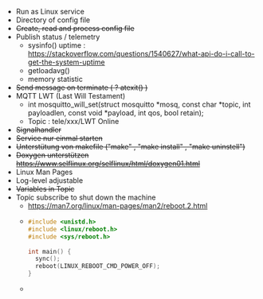 * Run as Linux service 
* Directory of config file
* ~~Create, read and process config file~~
* Publish status / telemetry
    - sysinfo() uptime : https://stackoverflow.com/questions/1540627/what-api-do-i-call-to-get-the-system-uptime
    - getloadavg()
    - memory statistic
* ~~Send message on terminate ( ? atexit() )~~
* MQTT LWT (Last Will Testament)
    - int mosquitto_will_set(struct mosquitto *mosq, const char *topic, int payloadlen, const void *payload, int qos, bool retain);
    - Topic : tele/xxx/LWT Online
* ~~Signalhandler~~
* ~~Service nur einmal starten~~
* ~~Unterstütung von makefile ("make" , "make install" , "make uninstell")~~
* ~~Doxygen unterstützen https://www.selflinux.org/selflinux/html/doxygen01.html~~
* Linux Man Pages
* Log-level adjustable
* ~~Variables in Topic~~
* Topic subscribe to shut down the machine
    - https://man7.org/linux/man-pages/man2/reboot.2.html
    - ```c
      #include <unistd.h>  
      #include <linux/reboot.h>
      #include <sys/reboot.h>
       
      int main() {
        sync();
        reboot(LINUX_REBOOT_CMD_POWER_OFF);
      }
      ```
    -